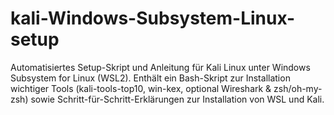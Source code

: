 # kali-Windows-Subsystem-Linux-setup
Automatisiertes Setup-Skript und Anleitung für Kali Linux unter Windows Subsystem for Linux (WSL2). Enthält ein Bash-Skript zur Installation wichtiger Tools (kali-tools-top10, win-kex, optional Wireshark &amp; zsh/oh-my-zsh) sowie Schritt-für-Schritt-Erklärungen zur Installation von WSL und Kali.
